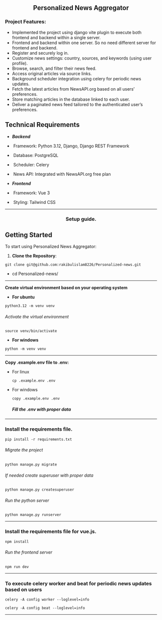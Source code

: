 <div align="center">
  <h2>Personalized News Aggregator</h2>
</div>

### Project Features:
* Implemented the project using django vite plugin to execute both frontend and backend within a single server.
* Frontend and backend within one server. So no need different server for frontend and backend.
* Register and securely log in.​
* Customize news settings: country, sources, and keywords (using user profile).
* Browse, search, and filter their news feed.
* Access original articles via source links.​
* Background scheduler integration using celery for periodic news updates.​
* Fetch the latest articles from NewsAPI.org based on all users’ preferences.​
* Store matching articles in the database linked to each user.
* Deliver a paginated news feed tailored to the authenticated user’s preferences.


## Technical Requirements
 * ***Backend***
 * ​ Framework: Python 3.12, Django, Django REST Framework​
 * ​ Database: PostgreSQL​ 
 * ​ Scheduler: Celery
 * ​ News API: Integrated with NewsAPI.org free plan 

 * ***​Frontend***
  * ​ Framework: Vue 3​
  * ​ Styling: Tailwind CSS
---

<div align="center">
  <h3>Setup guide.</h3>
</div>

## Getting Started

To start using Personalized News Aggregator:

1. **Clone the Repository**:
 ```shell
git clone git@github.com:rakibulislam8226/Personalized-news.git
  ```
* cd Personalized-news/

---
**Create virtual environment based on your operating system**
 * **For ubuntu**
 ```shell
python3.12 -m venv venv
  ```

  ###### Activate the virtual environment
 ```shell
source venv/bin/activate
  ```
 * **For windows**
 ```shell
python -m venv venv
  ```

---
**Copy .example.env file to .env:**

  * For linux
    ```shell
    cp .example.env .env
    ```
  * For windows
    ```shell
    copy .example.env .env
    ```
    ##### Fill the .env with proper data

---
### Install the requirements file.
```
pip install -r requirements.txt
```

  ###### Migrate the project
 ```shell
python manage.py migrate
  ```
  ###### If needed create superuser with proper data
  ```
  python manage.py createsuperuser
  ```
  ###### Run the python server
 ```shell
python manage.py runserver
  ```
---
### Install the requirements file for vue.js.
```
npm install
```
  ###### Run the frontend server
 ```shell
npm run dev
  ```
---
### To execute celery worker and beat for periodic news updates based on users
```
celery -A config worker --loglevel=info
```
```
celery -A config beat --loglevel=info
```
---
